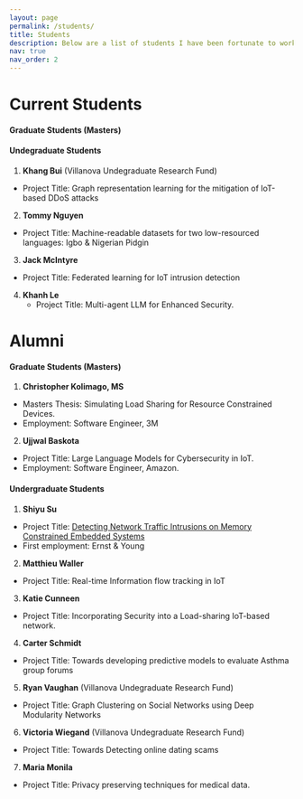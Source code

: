 ```yaml
---
layout: page
permalink: /students/
title: Students
description: Below are a list of students I have been fortunate to work with on various research projects.
nav: true
nav_order: 2
---
```


<!-- ## GitHub users

{% if site.data.repositories.github_users %}
<div class="repositories d-flex flex-wrap flex-md-row flex-column justify-content-between align-items-center">
  {% for user in site.data.repositories.github_users %}
    {% include repository/repo_user.html username=user %}
  {% endfor %}
</div>

---

{% if site.repo_trophies.enabled %}
{% for user in site.data.repositories.github_users %}
  {% if site.data.repositories.github_users.size > 1 %}
  <h4>{{ user }}</h4>
  {% endif %}
  <div class="repositories d-flex flex-wrap flex-md-row flex-column justify-content-between align-items-center">
  {% include repository/repo_trophies.html username=user %}
  </div>

  ---

{% endfor %}
{% endif %}
{% endif %}

## GitHub Repositories

{% if site.data.repositories.github_repos %}
<div class="repositories d-flex flex-wrap flex-md-row flex-column justify-content-between align-items-center">
  {% for repo in site.data.repositories.github_repos %}
    {% include repository/repo.html repository=repo %}
  {% endfor %}
</div>
{% endif %}
 -->

 <!-- pages/projects.md -->
# Current Students
#### Graduate Students (Masters)



#### Undegraduate Students

1. **Khang Bui** (Villanova Undegraduate Research Fund)
  * Project Title: Graph representation learning for the mitigation of IoT-based DDoS attacks
2. **Tommy Nguyen** 
  * Project Title: Machine-readable datasets for two low-resourced languages: Igbo & Nigerian Pidgin
3. **Jack McIntyre** 
  * Project Title: Federated learning for IoT intrusion detection
4. **Khanh Le**
   * Project Title: Multi-agent LLM for Enhanced Security.



# Alumni
#### Graduate Students (Masters)
1. **Christopher Kolimago, MS**
  * Masters Thesis: Simulating Load Sharing for Resource Constrained Devices. 
  * Employment: Software Engineer, 3M
2. **Ujjwal Baskota**
  * Project Title: Large Language Models for Cybersecurity in IoT.
  * Employment: Software Engineer, Amazon.

#### Undergraduate Students
1. **Shiyu Su**
  * Project Title: [Detecting Network Traffic Intrusions on Memory
Constrained Embedded Systems](https://ieeexplore.ieee.org/document/9619844)
  * First employment: Ernst & Young
2. **Matthieu Waller**
* Project Title: Real-time Information flow tracking in IoT
3. **Katie Cunneen**
* Project Title: Incorporating Security into a Load-sharing IoT-based network.
4. **Carter Schmidt**
  * Project Title: Towards developing predictive models to evaluate Asthma group forums
5. **Ryan Vaughan** (Villanova Undegraduate Research Fund)
  * Project Title: Graph Clustering on Social Networks using Deep Modularity Networks
6. **Victoria Wiegand** (Villanova Undegraduate Research Fund)
  * Project Title: Towards Detecting online dating scams
7. **Maria Monila**
  * Project Title: Privacy preserving techniques for medical data.
